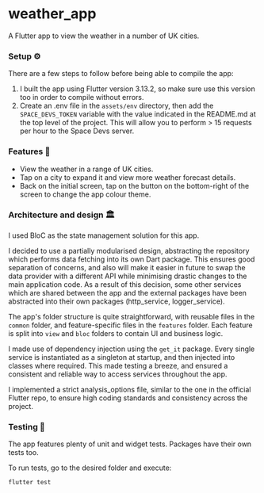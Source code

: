 # weather_app

A Flutter app to view the weather in a number of UK cities.

### Setup ⚙️

There are a few steps to follow before being able to compile the app:

1. I built the app using Flutter version 3.13.2, so make sure use this version too in order to compile without errors.
2. Create an .env file in the `assets/env` directory, then add the `SPACE_DEVS_TOKEN` variable with the value indicated in the README.md at the top level of the project. This will allow you to perform > 15 requests per hour to the Space Devs server.

### Features 🚀

- View the weather in a range of UK cities.
- Tap on a city to expand it and view more weather forecast details.
- Back on the initial screen, tap on the button on the bottom-right of the screen to change the app colour theme.

### Architecture and design 🏛️

I used BloC as the state management solution for this app.

I decided to use a partially modularised design, abstracting the repository which performs data fetching into its own Dart package. This ensures good separation of concerns, and also will make it easier in future to swap the data provider with a different API while minimising drastic changes to the main application code.
As a result of this decision, some other services which are shared between the app and the external packages have been abstracted into their own packages (http_service, logger_service).

The app's folder structure is quite straightforward, with reusable files in the `common` folder, and feature-specific files in the `features` folder. Each feature is split into `view` and `bloc` folders to contain UI and business logic.

I made use of dependency injection using the `get_it` package. Every single service is instantiated as a singleton at startup, and then injected into classes where required. This made testing a breeze, and ensured a consistent and reliable way to access services throughout the app.

I implemented a strict analysis_options file, similar to the one in the official Flutter repo, to ensure high coding standards and consistency across the project.

### Testing 🧪

The app features plenty of unit and widget tests. Packages have their own tests too.

To run tests, go to the desired folder and execute:

```sh
flutter test
```